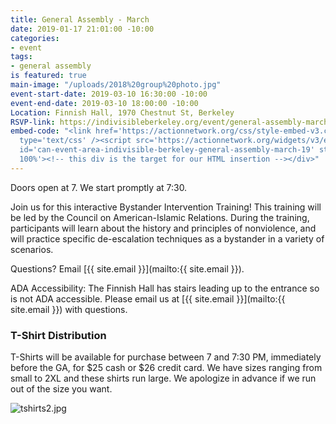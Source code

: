 ```yaml
---
title: General Assembly - March
date: 2019-01-17 21:01:00 -10:00
categories:
- event
tags:
- general assembly
is featured: true
main-image: "/uploads/2018%20group%20photo.jpg"
event-start-date: 2019-03-10 16:30:00 -10:00
event-end-date: 2019-03-10 18:00:00 -10:00
Location: Finnish Hall, 1970 Chestnut St, Berkeley
RSVP-link: https://indivisibleberkeley.org/event/general-assembly-march#can_embed_form
embed-code: "<link href='https://actionnetwork.org/css/style-embed-v3.css' rel='stylesheet'
  type='text/css' /><script src='https://actionnetwork.org/widgets/v3/event/indivisible-berkeley-general-assembly-march-19?format=js&source=widget'></script><div
  id='can-event-area-indivisible-berkeley-general-assembly-march-19' style='width:
  100%'><!-- this div is the target for our HTML insertion --></div>"
---
```


Doors open at 7. We start promptly at 7:30.

Join us for this interactive Bystander Intervention Training! This training will be led by the Council on American-Islamic Relations. During the training, participants will learn about the history and principles of nonviolence, and will practice specific de-escalation techniques as a bystander in a variety of scenarios. 

Questions? Email [{{ site.email }}](mailto:{{ site.email }}).

ADA Accessibility: The Finnish Hall has stairs leading up to the entrance so is not ADA accessible. Please email us at [{{ site.email }}](mailto:{{ site.email }}) with questions.

### T-Shirt Distribution

T-Shirts will be available for purchase between 7 and 7:30 PM, immediately before the GA, for $25 cash or $26 credit card. We have sizes ranging from small to 2XL and these shirts run large. We apologize in advance if we run out of the size you want.

![tshirts2.jpg](/uploads/tshirts2.jpg)